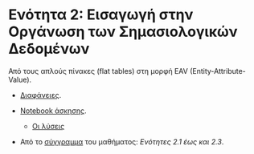 # Ενότητα 2: Εισαγωγή στην Οργάνωση των Σημασιολογικών Δεδομένων

Από τους απλούς πίνακες (flat tables) στη μορφή EAV (Entity-Attribute-Value).

* [Διαφάνειες](https://github.com/mixstef/pms-swp-2016/raw/master/unit2/unit2.pdf).

* [Notebook άσκησης](https://github.com/mixstef/pms-swp-2016/raw/master/unit2/schedule.ipynb).

	* [Οι λύσεις](https://gist.github.com/mixstef/395b16dc7fd901785a68)

* Από το [σύγγραμμα](http://hdl.handle.net/11419/1338) του μαθήματος: *Ενότητες 2.1 έως και 2.3*.
